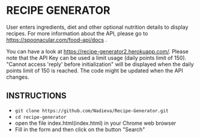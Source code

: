 # RECIPE GENERATOR
User enters ingredients, diet and other optional nutrition details to display recipes. For more information about the API, please go to  https://spoonacular.com/food-api/docs .

You can have a look at https://recipe-generator2.herokuapp.com/.
Please note that the API Key can be used a limit usage (daily points limit of 150).  "Cannot access 'reply' before initialization" will be displayed when the daily points limit of 150 is reached. The code might be updated when the API changes. 

## INSTRUCTIONS
- `git clone https://github.com/Nadieva/Recipe-Generator.git`
- `cd recipe-generator`
- open the file index.html(index.html) in your Chrome web browser
- Fill in the form and then click on the button "Search"
